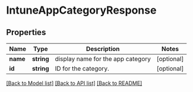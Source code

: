 # IntuneAppCategoryResponse

## Properties
Name | Type | Description | Notes
------------ | ------------- | ------------- | -------------
**name** | **string** | display name for the app category | [optional] 
**id** | **string** | ID for the category. | [optional] 

[[Back to Model list]](../README.md#documentation-for-models) [[Back to API list]](../README.md#documentation-for-api-endpoints) [[Back to README]](../README.md)


